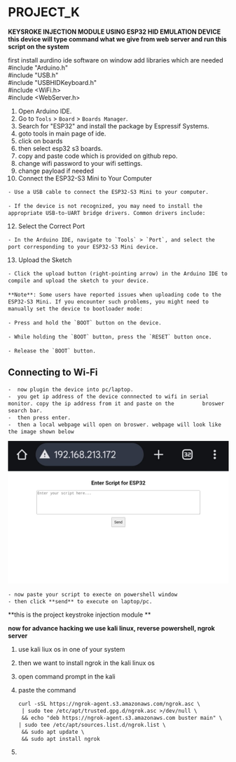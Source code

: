 # PROJECT_K

**KEYSROKE INJECTION
MODULE USING ESP32
HID EMULATION DEVICE**
**this device will type command what we give from web server and run this script on the system**



first install aurdino ide software on window 
add libraries which are needed<br/> 
#include "Arduino.h"<br/>
#include "USB.h"<br/>
#include "USBHIDKeyboard.h"<br/>
#include <WiFi.h><br/>
#include <WebServer.h><br/>


  1. Open Arduino IDE.
  2. Go to `Tools` > `Board` > `Boards Manager`.
  4. Search for "ESP32" and install the package by Espressif Systems.
  5. goto tools in main page of ide.
  6. click on boards
  7. then select esp32 s3 boards.
  8. copy and paste code which is provided on github repo.
  10. change wifi password to your wifi settings.
  11. change payload if needed
  12. Connect the ESP32-S3 Mini to Your Computer

    - Use a USB cable to connect the ESP32-S3 Mini to your computer.

    - If the device is not recognized, you may need to install the appropriate USB-to-UART bridge drivers. Common drivers include:
  12. Select the Correct Port

    - In the Arduino IDE, navigate to `Tools` > `Port`, and select the port corresponding to your ESP32-S3 Mini device.
  13. Upload the Sketch

    - Click the upload button (right-pointing arrow) in the Arduino IDE to compile and upload the sketch to your device.

    **Note**: Some users have reported issues when uploading code to the ESP32-S3 Mini. If you encounter such problems, you might need to manually set the device to bootloader mode:

    - Press and hold the `BOOT` button on the device.

    - While holding the `BOOT` button, press the `RESET` button once.

    - Release the `BOOT` button.


  ## Connecting to Wi-Fi ##

    -  now plugin the device into pc/laptop. 
    -  you get ip address of the device connnected to wifi in serial monitor. copy the ip address from it and paste on the         broswer search bar.
    -  then press enter.
    -  then a local webpage will open on broswer. webpage will look like the image shown below
   ![Alt text](img.jpg)

   
    - now paste your script to execte on powershell window 
    - then click **send** to execute on laptop/pc.

**this is the project keystroke injection module **



**now for advance  hacking we use kali linux, reverse powershell, ngrok server**

  1. use kali liux os in one of your system
  2. then we want to install ngrok in the kali linux os
  3. open command prompt in the kali
  4. paste the command

         curl -sSL https://ngrok-agent.s3.amazonaws.com/ngrok.asc \
          | sudo tee /etc/apt/trusted.gpg.d/ngrok.asc >/dev/null \
          && echo "deb https://ngrok-agent.s3.amazonaws.com buster main" \
         | sudo tee /etc/apt/sources.list.d/ngrok.list \
          && sudo apt update \
          && sudo apt install ngrok
  5.

     


    
    
  

    



